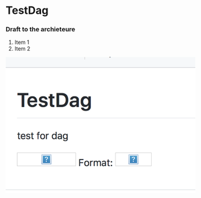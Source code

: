# TestDag
### Draft to the archieteure

1. Item 1
1. Item 2






![This is a test image](/test.png)

